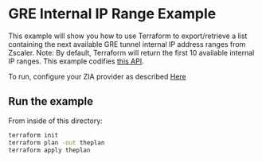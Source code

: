 # GRE Internal IP Range Example

This example will show you how to use Terraform to export/retrieve a list containing the next available GRE tunnel internal IP address ranges from Zscaler.
Note: By default, Terraform will return the first 10 available internal IP ranges.
This example codifies [this API](https://help.zscaler.com/zia/api#/Traffic%20Forwarding/GreTunnelResource_validateAndGetAvailableInternalIpRanges).

To run, configure your ZIA provider as described [Here](https://github.com/willguibr/terraform-provider-zia/blob/master/docs/index.html.markdown)

## Run the example

From inside of this directory:

```bash
terraform init
terraform plan -out theplan
terraform apply theplan
```
